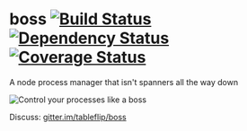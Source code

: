 boss [![Build Status](https://img.shields.io/travis/tableflip/boss/master.svg)](https://travis-ci.org/tableflip/boss) [![Dependency Status](https://david-dm.org/tableflip/boss.svg?theme=shields.io)](https://david-dm.org/tableflip/boss) [![Coverage Status](http://img.shields.io/coveralls/tableflip/boss/master.svg)](https://coveralls.io/r/tableflip/boss)
====

A node process manager that isn't spanners all the way down

![Control your processes like a boss](https://raw.github.com/tableflip/boss/master/img/boss.png)

Discuss: [gitter.im/tableflip/boss](https://gitter.im/tableflip/boss)
